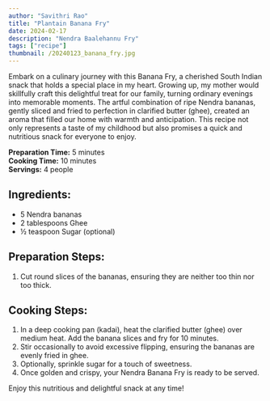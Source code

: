 ```yaml
---
author: "Savithri Rao"
title: "Plantain Banana Fry"
date: 2024-02-17
description: "Nendra Baalehannu Fry"
tags: ["recipe"]
thumbnail: /20240123_banana_fry.jpg
---
```


Embark on a culinary journey with this Banana Fry, a cherished South Indian snack that holds a special place in my heart. Growing up, my mother would skillfully craft this delightful treat for our family, turning ordinary evenings into memorable moments. The artful combination of ripe Nendra bananas, gently sliced and fried to perfection in clarified butter (ghee), created an aroma that filled our home with warmth and anticipation. This recipe not only represents a taste of my childhood but also promises a quick and nutritious snack for everyone to enjoy.

**Preparation Time:** 5 minutes  
**Cooking Time:** 10 minutes  
**Servings:** 4 people  

## Ingredients:
- 5 Nendra bananas
- 2 tablespoons Ghee
- ½ teaspoon Sugar (optional)

## Preparation Steps:
1. Cut round slices of the bananas, ensuring they are neither too thin nor too thick.

## Cooking Steps:
1. In a deep cooking pan (kadai), heat the clarified butter (ghee) over medium heat. Add the banana slices and fry for 10 minutes.
2. Stir occasionally to avoid excessive flipping, ensuring the bananas are evenly fried in ghee.
3. Optionally, sprinkle sugar for a touch of sweetness.
4. Once golden and crispy, your Nendra Banana Fry is ready to be served.

Enjoy this nutritious and delightful snack at any time!